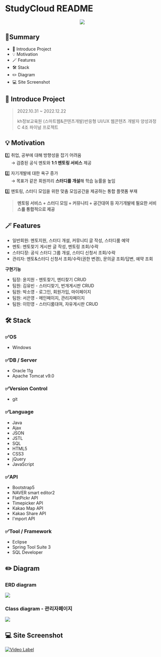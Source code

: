 # StudyCloud README
<p align="center"><img src="https://ifh.cc/g/CnqGt0.png"></p>

## 📍Summary
- 📄 Introduce Project
- 💡 Motivation
- 🪄 Features
- 🛠️ Stack
- ✏️ Diagram
- 💻 Site Screenshot


## 📄 Introduce Project
> 2022.10.31 ~ 2022.12.22 &nbsp;  
> 
> kh정보교육원 (스마트웹&콘텐츠개발)반응형 UI/UX 웹콘텐츠 개발자 양성과정C 4조 파이널 프로젝트

## 💡 Motivation

1️⃣ 취업, 공부에 대해 방향성을 잡기 어려움  
 &nbsp;&nbsp;&nbsp;&nbsp;&nbsp;→ 검증된 공식 멘토와 **1:1 멘토링 서비스** 제공

2️⃣ 자기개발에 대한 욕구 증가  
 &nbsp;&nbsp;&nbsp;&nbsp;&nbsp;→ 목표가 같은 회원끼리 **스터디를 개설**해 학습 능률을 높임

3️⃣ 멘토링, 스터디 모임을 위한 맞춤 모임공간을 제공하는 통합 플랫폼 부재

> **멘토링 서비스 + 스터디 모임 + 커뮤니티 + 공간대여 등 자기개발에 필요한 서비스를 통합적으로 제공**


## 🪄 Features

- 일반회원: 멘토지원, 스터디 개설, 커뮤니티 글 작성, 스터디룸 예약
- 멘토: 멘토찾기 게시판 글 작성, 멘토링 조회/수락
- 스터디장: 공식 스터디 그룹 개설, 스터디 신청서 조회/수락 
- 관리자: 멘토&스터디 신청서 조회/수락(권한 변경), 문의글 조회/답변, 예약 조회

**구현기능**
- 팀장: 윤지원 - 멘토찾기, 멘티찾기 CRUD
- 팀원: 김유빈 - 스터디찾기, 번개게시판 CRUD
- 팀원: 박소영 - 로그인, 회원가입, 마이페이지
- 팀원: 서은영 - 메인페이지, 관리자페이지
- 팀원: 이민영 - 스터디룸대여, 자유게시판 CRUD


## 🛠️ Stack

### ✅OS
- Windows

### ✅DB / Server
- Oracle 11g
- Apache Tomcat v9.0

### ✅Version Control
- git

### ✅Language
- Java
- Ajax
- JSON
- JSTL
- SQL
- HTML5
- CSS3
- jQuery
- JavaScript

### ✅API
- Bootstrap5
- NAVER smart editor2
- FlatPickr API
- Timepicker API
- Kakao Map API
- Kakao Share API
- I'mport API

### ✅Tool / Framework
- Eclipse
- Spring Tool Suite 3
- SQL Developer

## ✏️ Diagram

### ERD diagram
<img src="https://ifh.cc/g/RqQ0R0.jpg">

### Class diagram - 관리자페이지
<img src="https://ifh.cc/g/PYvQO8.jpg">

## 💻 Site Screenshot
[![Video Label](http://img.youtube.com/vi/Lj_95y-nO_w/0.jpg)](https://youtu.be/Lj_95y-nO_w) 

